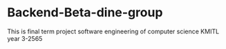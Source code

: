 # Backend-Beta-dine-group
This is final term project software engineering of computer science KMITL year 3-2565
